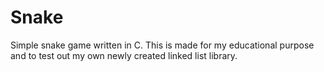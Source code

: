# Snake
Simple snake game written in C. This is made for my educational purpose and to test out my own newly created linked list library. 
